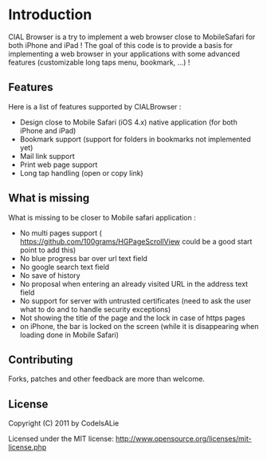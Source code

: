 Introduction
=========================
CIAL Browser is a try to implement a web browser close to MobileSafari for both iPhone and iPad !
The goal of this code is to provide a basis for implementing a web browser in your applications with some advanced features (customizable long taps menu, bookmark, …) !

Features
-------------------------

Here is a list of features supported by CIALBrowser :

- Design close to Mobile Safari (iOS 4.x) native application (for both iPhone and iPad)
- Bookmark support (support for folders in bookmarks not implemented yet)
- Mail link support
- Print web page support
- Long tap handling (open or copy link)

What is missing
-------------------------

What is missing to be closer to Mobile safari application :

- No multi pages support ( https://github.com/100grams/HGPageScrollView could be a good start point to add this)
- No blue progress bar over url text field
- No google search text field
- No save of history
- No proposal when entering an already visited URL in the address text field
- No support for server with untrusted certificates (need to ask the user what to do and to handle security exceptions)
- Not showing the title of the page and the lock in case of https pages
- on iPhone, the bar is locked on the screen (while it is disappearing when loading done in Mobile Safari)

Contributing
-------------------------

Forks, patches and other feedback are more than welcome.

License
-------------------------
Copyright (C) 2011 by CodeIsALie

Licensed under the MIT license: http://www.opensource.org/licenses/mit-license.php
